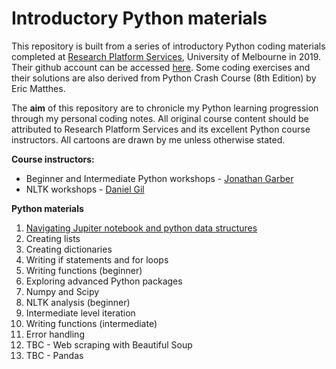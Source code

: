 # Introductory Python materials

This repository is built from a series of introductory Python coding materials completed at [Research Platform Services](https://research.unimelb.edu.au/infrastructure/research-platform-services#training), University of Melbourne in 2019. Their github account can be accessed [here](https://github.com/resbaz). Some coding exercises and their solutions are also derived from Python Crash Course (8th Edition) by Eric Matthes.

The **aim** of this repository are to chronicle my Python learning progression through my personal coding notes. All original course content should be attributed to Research Platform Services and its excellent Python course instructors. All cartoons are drawn by me unless otherwise stated.  

**Course instructors:**

+ Beginner and Intermediate Python workshops - [Jonathan Garber](https://twitter.com/geogarber?lang=en)  
+ NLTK workshops - [Daniel Gil](https://twitter.com/danielgil?lang=en)  

**Python materials**  

1. [Navigating Jupiter notebook and python data structures](https://github.com/erikaduan/Python-introductory-materials/blob/master/01NavigatingJupyter.ipynb)  
2. Creating lists  
3. Creating dictionaries  
4. Writing if statements and for loops
5. Writing functions (beginner)
6. Exploring advanced Python packages
7. Numpy and Scipy
8. NLTK analysis (beginner)
9. Intermediate level iteration
10. Writing functions (intermediate)
11. Error handling
12. TBC - Web scraping with Beautiful Soup  
13. TBC - Pandas  